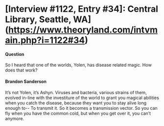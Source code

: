 # [Interview #1122, Entry #34]: Central Library, Seattle, WA](https://www.theoryland.com/intvmain.php?i=1122#34)

#### Question

So I heard that one of the worlds, Yolen, has disease related magic. How does that work?

#### Brandon Sanderson

It’s not Yolen, it’s Ashyn. Viruses and bacteria, various strains of them, evolved in-line with the investiture of the world to grant you magical abilities when you catch the disease, because they want you to stay alive long enough to-- To transmit it. So it becomes a transmission vector. So you can fly when you have the common cold, but when you get over it, you can’t anymore.

